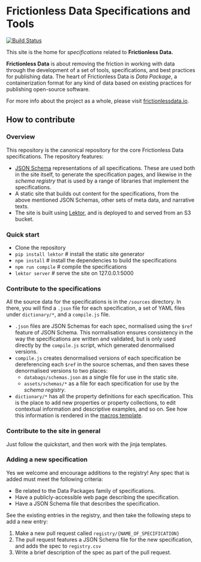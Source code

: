 # Frictionless Data Specifications and Tools

[![Build Status](http://travis-ci.org/frictionlessdata/specs.svg?branch=master)](http://travis-ci.org/frictionlessdata/specs)

This site is the home for *specifications* related to **Frictionless Data.**

**Frictionless Data** is about removing the friction in working with data through the development of a set of tools, specifications, and best practices for publishing data. The heart of Frictionless Data is *Data Package*, a containerization format for any kind of data based on existing practices for publishing open-source software.

For more info about the project as a whole, please visit [frictionlessdata.io](http://frictionlessdata.io).

## How to contribute

### Overview

This repository is the canonical repository for the core Frictionless Data specifications. The repository features:

- [JSON Schema](http://json-schema.org) representations of all specifications. These are used both in the site itself, to generate the specification pages, and likewise in the *schema registry* that is used by a range of libraries that implement the specifications.
- A static site that builds out content for the specifications, from the above mentioned JSON Schemas, other sets of meta data, and narrative texts.
- The site is built using [Lektor](https://www.getlektor.com), and is deployed to and served from an S3 bucket.

### Quick start

- Clone the repository
- `pip install lektor` # install the static site generator
- `npm install` # install the dependencies to build the specifications
- `npm run compile` # compile the specifications
- `lektor server` # serve the site on 127.0.0.1:5000

### Contribute to the specifications

All the source data for the specifications is in the `/sources` directory. In there, you will find a `.json` file for each specification, a set of YAML files under `dictionary/*`, and a `compile.js` file.

- `.json` files are JSON Schemas for each spec, normalised using the `$ref` feature of JSON Schema. This normalisation ensures consistency in the way the specifications are written and validated, but is only used directly by the `compile.js` script, which generated denormalised versions.
- `compile.js` creates denormalised versions of each specification be dereferencing each `$ref` in the source schemas, and then saves these denormalised versions to two places:
  - `databags/schemas.json` as a single file for use in the static site.
  - `assets/schemas/*` as a file for each specification for use by the *schema registry*.
- `dictionary/*` has all the property definitions for each specification. This is the place to add new properties or property collections, to edit contextual information and descriptive examples, and so on. See how this information is rendered in the [macros template](https://github.com/frictionlessdata/specs/blob/master/templates/macros.html).

### Contribute to the site in general

Just follow the quickstart, and then work with the jinja templates.

### Adding a new specification

Yes we welcome and encourage additions to the registry! Any spec that is added must meet the following criteria:

- Be related to the Data Packages family of specifications.
- Have a publicly-accessible web page describing the specification.
- Have a JSON Schema file that describes the specification.

See the existing entries in the registry, and then take the following steps to add a new entry:

1. Make a new pull request called `registry/{NAME_OF_SPECIFICATION}`
2. The pull request features a JSON Schema file for the new specification, and adds the spec to `registry.csv`
3. Write a brief description of the spec as part of the pull request.
